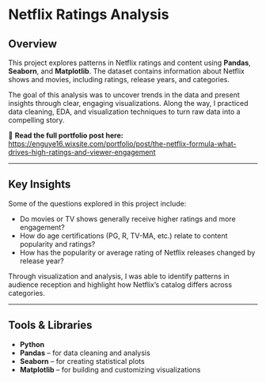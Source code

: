# Netflix Ratings Analysis

## Overview
This project explores patterns in Netflix ratings and content using **Pandas**, **Seaborn**, and **Matplotlib**. The dataset contains information about Netflix shows and movies, including ratings, release years, and categories.  

The goal of this analysis was to uncover trends in the data and present insights through clear, engaging visualizations. Along the way, I practiced data cleaning, EDA, and visualization techniques to turn raw data into a compelling story.

🔗 **Read the full portfolio post here:** https://enguye16.wixsite.com/portfolio/post/the-netflix-formula-what-drives-high-ratings-and-viewer-engagement

---

## Key Insights
Some of the questions explored in this project include:  
- Do movies or TV shows generally receive higher ratings and more engagement?
- How do age certifications (PG, R, TV-MA, etc.) relate to content popularity and ratings? 
- How has the popularity or average rating of Netflix releases changed by release year?

Through visualization and analysis, I was able to identify patterns in audience reception and highlight how Netflix’s catalog differs across categories.  

---

## Tools & Libraries
- **Python**  
- **Pandas** – for data cleaning and analysis  
- **Seaborn** – for creating statistical plots  
- **Matplotlib** – for building and customizing visualizations  
